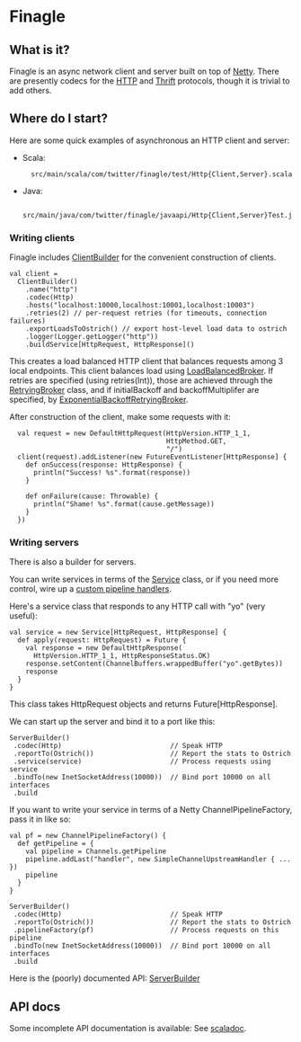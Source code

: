 # Finagle

## What is it?

Finagle is an async network client and server built on top of [Netty](http://www.jboss.org/netty). There are presently codecs for the [HTTP](http://www.w3.org/Protocols/rfc2616/rfc2616.html) and [Thrift](http://thrift.apache.org/) protocols, though it is trivial to add others.

## Where do I start?

Here are some quick examples of asynchronous an HTTP client and server:

* Scala:

        src/main/scala/com/twitter/finagle/test/Http{Client,Server}.scala

* Java:

        src/main/java/com/twitter/finagle/javaapi/Http{Client,Server}Test.java

### Writing clients

Finagle includes [ClientBuilder](http://twitter.github.com/finagle/com/twitter/finagle/builder/ClientBuilder.html) for the convenient construction of clients.

    val client =
      ClientBuilder()
        .name("http")
        .codec(Http)
        .hosts("localhost:10000,localhost:10001,localhost:10003")
        .retries(2) // per-request retries (for timeouts, connection failures)
        .exportLoadsToOstrich() // export host-level load data to ostrich
        .logger(Logger.getLogger("http"))
        .buildService[HttpRequest, HttpResponse]()

This creates a load balanced HTTP client that balances requests among 3 local endpoints. This client balances load using [LoadBalancedBroker](http://twitter.github.com/finagle/com/twitter/finagle/channel/LoadBalancedBroker.html). If retries are specified (using retries(Int)), those are achieved through the [RetryingBroker](http://twitter.github.com/finagle/com/twitter/finagle/channel/RetryingBroker.html) class, and if initialBackoff and backoffMultiplifer are specified, by [ExponentialBackoffRetryingBroker](http://twitter.github.com/finagle/com/twitter/finagle/channel/ExponentialBackoffRetryingBroker.html).

After construction of the client, make some requests with it:

      val request = new DefaultHttpRequest(HttpVersion.HTTP_1_1,
                                           HttpMethod.GET,
                                           "/")
      client(request).addListener(new FutureEventListener[HttpResponse] {
        def onSuccess(response: HttpResponse) {
          println("Success! %s".format(response))
        }

        def onFailure(cause: Throwable) {
          println("Shame! %s".format(cause.getMessage))
        }
      })

### Writing servers

There is also a builder for servers.

You can write services in terms of the [Service](http://twitter.github.com/finagle/com/twitter/finagle/service/Service.html) class, or if you need more control, wire up a [custom pipeline handlers](http://docs.jboss.org/netty/3.2/api/org/jboss/netty/channel/ChannelPipelineFactory.html).

Here's a service class that responds to any HTTP call with "yo" (very useful):

    val service = new Service[HttpRequest, HttpResponse] {
      def apply(request: HttpRequest) = Future {
        val response = new DefaultHttpResponse(
          HttpVersion.HTTP_1_1, HttpResponseStatus.OK)
        response.setContent(ChannelBuffers.wrappedBuffer("yo".getBytes))
        response
      }
    }

This class takes HttpRequest objects and returns Future[HttpResponse].

We can start up the server and bind it to a port like this:

    ServerBuilder()
     .codec(Http)                           // Speak HTTP
     .reportTo(Ostrich())                   // Report the stats to Ostrich
     .service(service)                      // Process requests using service
     .bindTo(new InetSocketAddress(10000))  // Bind port 10000 on all interfaces
     .build

If you want to write your service in terms of a Netty ChannelPipelineFactory, pass it in like so:

    val pf = new ChannelPipelineFactory() {
      def getPipeline = {
        val pipeline = Channels.getPipeline
        pipeline.addLast("handler", new SimpleChannelUpstreamHandler { ... })
        pipeline
      }
    }

    ServerBuilder()
     .codec(Http)                           // Speak HTTP
     .reportTo(Ostrich())                   // Report the stats to Ostrich
     .pipelineFactory(pf)                   // Process requests on this pipeline
     .bindTo(new InetSocketAddress(10000))  // Bind port 10000 on all interfaces
     .build


Here is the (poorly) documented API: [ServerBuilder](http://twitter.github.com/finagle/com/twitter/finagle/builder/ServerBuilder.html)



## API docs

Some incomplete API documentation is available:
See [scaladoc](http://twitter.github.com/finagle/).
